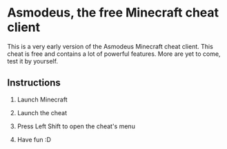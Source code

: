 
# Asmodeus, the free Minecraft cheat client

This is a very early version of the Asmodeus Minecraft cheat client.
This cheat is free and contains a lot of powerful features.
More are yet to come, test it by yourself.

## Instructions

1. Launch Minecraft

2. Launch the cheat

3. Press Left Shift to open the cheat's menu
   
4. Have fun :D
